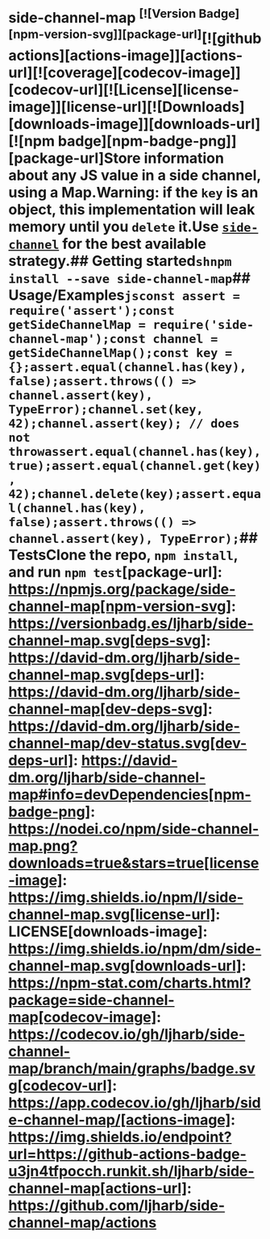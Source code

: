 # side-channel-map <sup>[![Version Badge][npm-version-svg]][package-url]</sup>[![github actions][actions-image]][actions-url][![coverage][codecov-image]][codecov-url][![License][license-image]][license-url][![Downloads][downloads-image]][downloads-url][![npm badge][npm-badge-png]][package-url]Store information about any JS value in a side channel, using a Map.Warning: if the `key` is an object, this implementation will leak memory until you `delete` it.Use [`side-channel`](https://npmjs.com/side-channel) for the best available strategy.## Getting started```shnpm install --save side-channel-map```## Usage/Examples```jsconst assert = require('assert');const getSideChannelMap = require('side-channel-map');const channel = getSideChannelMap();const key = {};assert.equal(channel.has(key), false);assert.throws(() => channel.assert(key), TypeError);channel.set(key, 42);channel.assert(key); // does not throwassert.equal(channel.has(key), true);assert.equal(channel.get(key), 42);channel.delete(key);assert.equal(channel.has(key), false);assert.throws(() => channel.assert(key), TypeError);```## TestsClone the repo, `npm install`, and run `npm test`[package-url]: https://npmjs.org/package/side-channel-map[npm-version-svg]: https://versionbadg.es/ljharb/side-channel-map.svg[deps-svg]: https://david-dm.org/ljharb/side-channel-map.svg[deps-url]: https://david-dm.org/ljharb/side-channel-map[dev-deps-svg]: https://david-dm.org/ljharb/side-channel-map/dev-status.svg[dev-deps-url]: https://david-dm.org/ljharb/side-channel-map#info=devDependencies[npm-badge-png]: https://nodei.co/npm/side-channel-map.png?downloads=true&stars=true[license-image]: https://img.shields.io/npm/l/side-channel-map.svg[license-url]: LICENSE[downloads-image]: https://img.shields.io/npm/dm/side-channel-map.svg[downloads-url]: https://npm-stat.com/charts.html?package=side-channel-map[codecov-image]: https://codecov.io/gh/ljharb/side-channel-map/branch/main/graphs/badge.svg[codecov-url]: https://app.codecov.io/gh/ljharb/side-channel-map/[actions-image]: https://img.shields.io/endpoint?url=https://github-actions-badge-u3jn4tfpocch.runkit.sh/ljharb/side-channel-map[actions-url]: https://github.com/ljharb/side-channel-map/actions
